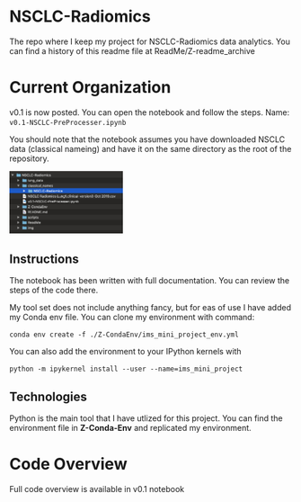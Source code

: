 # NSCLC-Radiomics
The repo where I keep my project for NSCLC-Radiomics data analytics. You can find a history of this readme file at ReadMe/Z-readme_archive

# Current Organization
v0.1 is now posted. You can open the notebook and follow the steps. Name: `v0.1-NSCLC-PreProcesser.ipynb`

You should note that the notebook assumes you have downloaded NSCLC data (classical nameing) and have it on the same directory as the root of the repository. 

<img src="img/folder_str.png" width="40%" class="center">


## Instructions
The notebook has been written with full documentation. You can review the steps of the code there. 

My tool set does not include anything fancy, but for eas of use I have added my Conda env file. 
You can clone my environment with command:
```
conda env create -f ./Z-CondaEnv/ims_mini_project_env.yml
```

You can also add the environment to your IPython kernels with
```
python -m ipykernel install --user --name=ims_mini_project
```

## Technologies
Python is the main tool that I have utlized for this project. You can find the environment file in **Z-Conda-Env** and replicated my environment. 

# Code Overview
Full code overview is available in v0.1 notebook
